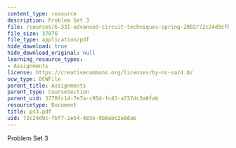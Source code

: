 ```yaml
---
content_type: resource
description: Problem Set 3
file: /courses/6-331-advanced-circuit-techniques-spring-2002/72c24d9cfbf72e54483e9b0abc2e0da6_ps3.pdf
file_size: 37076
file_type: application/pdf
hide_download: true
hide_download_original: null
learning_resource_types:
- Assignments
license: https://creativecommons.org/licenses/by-nc-sa/4.0/
ocw_type: OCWFile
parent_title: Assignments
parent_type: CourseSection
parent_uid: 3770fc14-7e7a-c95d-fc43-a737dc3a8fab
resourcetype: Document
title: ps3.pdf
uid: 72c24d9c-fbf7-2e54-483e-9b0abc2e0da6
---
```

Problem Set 3